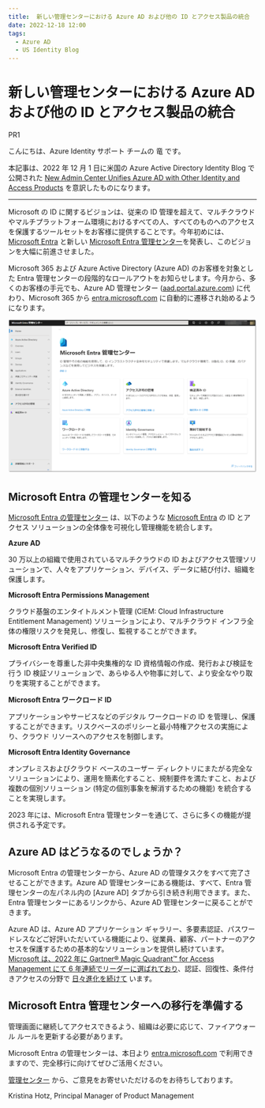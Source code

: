 ```yaml
---
title:  新しい管理センターにおける Azure AD および他の ID とアクセス製品の統合
date: 2022-12-18 12:00
tags:
  - Azure AD
  - US Identity Blog
---
```


#  新しい管理センターにおける Azure AD および他の ID とアクセス製品の統合  

PR1

こんにちは、Azure Identity サポート チームの 竜 です。

本記事は、2022 年 12 月 1 日に米国の Azure Active Directory Identity Blog で公開された [New Admin Center Unifies Azure AD with Other Identity and Access Products](https://techcommunity.microsoft.com/t5/microsoft-entra-azure-ad-blog/new-admin-center-unifies-azure-ad-with-other-identity-and-access/ba-p/2792595) を意訳したものになります。

----

Microsoft の ID に関するビジョンは、従来の ID 管理を超えて、マルチクラウドやマルチプラットフォーム環境におけるすべての人、すべてのものへのアクセスを保護するツールセットをお客様に提供することです。今年初めには、[Microsoft Entra](https://www.microsoft.com/ja-jp/security/business/microsoft-entra) と新しい [Microsoft Entra 管理センター](https://entra.microsoft.com/)を発表し、このビジョンを大幅に前進させました。

Microsoft 365 および Azure Active Directory (Azure AD) のお客様を対象とした Entra 管理センターの段階的なロールアウトをお知らせします。今月から、多くのお客様の手元でも、Azure AD 管理センター ([aad.portal.azure.com](https://aad.portal.azure.com)) に代わり、Microsoft 365 から [entra.microsoft.com](https://entra.microsoft.com) に自動的に遷移され始めるようになります。

![](./new-admin-center-unifies-azure-ad-with-other-identity-and-access-product/01.png)

## Microsoft Entra の管理センターを知る

[Microsoft Entra の管理センター]((https://entra.microsoft.com/#home)) は、以下のような [Microsoft Entra](https://www.microsoft.com/ja-jp/security/business/microsoft-entra) の ID とアクセス ソリューションの全体像を可視化し管理機能を統合します。  

  **Azure AD**

  30 万以上の組織で使用されているマルチクラウドの ID およびアクセス管理ソリューションで、人々をアプリケーション、デバイス、データに結び付け、組織を保護します。

  **Microsoft Entra Permissions Management**

  クラウド基盤のエンタイトルメント管理 (CIEM: Cloud Infrastructure Entitlement Management) ソリューションにより、マルチクラウド インフラ全体の権限リスクを発見し、修復し、監視することができます。

  **Microsoft Entra Verified ID**

  プライバシーを尊重した非中央集権的な ID 資格情報の作成、発行および検証を行う ID 検証ソリューションで、あらゆる人や物事に対して、より安全なやり取りを実現することができます。

  **Microsoft Entra ワークロード ID**

  アプリケーションやサービスなどのデジタル ワークロードの ID を管理し、保護することができます。リスクベースのポリシーと最小特権アクセスの実施により、クラウド リソースへのアクセスを制御します。

  **Microsoft Entra Identity Governance**

  オンプレミスおよびクラウド ベースのユーザー ディレクトリにまたがる完全なソリューションにより、運用を簡素化すること、規制要件を満たすこと、および複数の個別ソリューション (特定の個別事象を解消するための機能) を統合することを実現します。

2023 年には、Microsoft Entra 管理センターを通じて、さらに多くの機能が提供される予定です。

## Azure AD はどうなるのでしょうか？

Microsoft Entra の管理センターから、Azure AD の管理タスクをすべて完了させることができます。Azure AD 管理センターにある機能は、すべて、Entra 管理センターの左パネル内の [Azure AD] タブから引き続き利用できます。また、Entra 管理センターにあるリンクから、Azure AD 管理センターに戻ることができます。

Azure AD は、Azure AD アプリケーション ギャラリー、多要素認証、パスワードレスなどご好評いただいている機能により、従業員、顧客、パートナーのアクセスを保護するための基本的なソリューションを提供し続けています。[Microsoft は、2022 年に Gartner® Magic Quadrant™ for Access Management にて 6 年連続でリーダーに選ばれており](https://www.microsoft.com/en-us/security/blog/?p=124436)、認証、回復性、条件付きアクセスの分野で [日々進化を続けて](https://techcommunity.microsoft.com/t5/microsoft-entra-azure-ad-blog/bg-p/Identity) います。

## Microsoft Entra 管理センターへの移行を準備する

管理画面に継続してアクセスできるよう、組織は必要に応じて、ファイアウォール ルールを更新する必要があります。

Microsoft Entra の管理センターは、本日より [entra.microsoft.com](https://entra.microsoft.com) で利用できますので、完全移行に向けてぜひご活用ください。

[管理センター](https://entra.microsoft.com/) から、ご意見をお寄せいただけるのをお待ちしております。

Kristina Hotz, Principal Manager of Product Management
